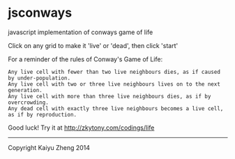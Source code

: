 jsconways
=========

javascript implementation of conways game of life

Click on any grid to make it 'live' or 'dead', then click 'start'

For a reminder of the rules of Conway's Game of Life:

    Any live cell with fewer than two live neighbours dies, as if caused by under-population.
    Any live cell with two or three live neighbours lives on to the next generation.
    Any live cell with more than three live neighbours dies, as if by overcrowding.
    Any dead cell with exactly three live neighbours becomes a live cell, as if by reproduction.

Good luck! Try it at http://zkytony.com/codings/life

-----
Copyright Kaiyu Zheng 2014
